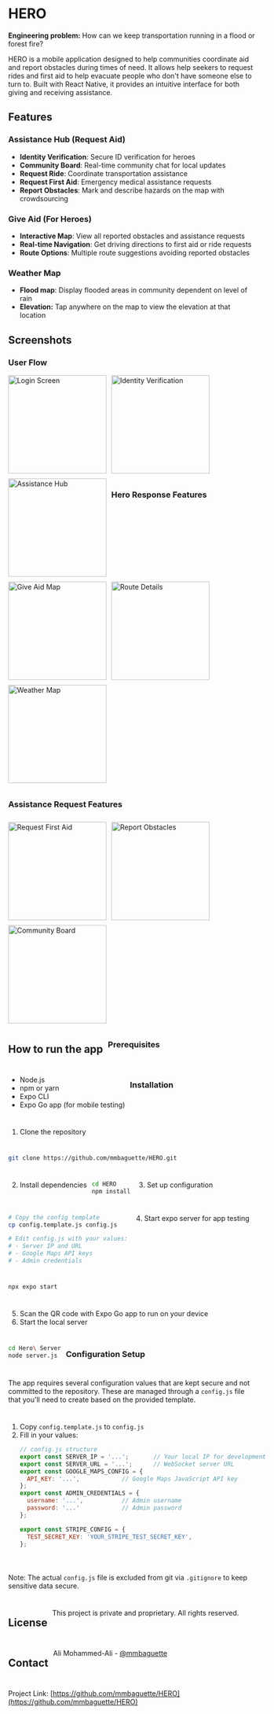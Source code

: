 # HERO

**Engineering problem:** How can we keep transportation running in a flood or forest fire?

HERO is a mobile application designed to help communities coordinate aid and report obstacles during times of need. It allows help seekers to request rides and first aid to help evacuate people who don't have someone else to turn to. Built with React Native, it provides an intuitive interface for both giving and receiving assistance.

## Features

### Assistance Hub (Request Aid)

- **Identity Verification**: Secure ID verification for heroes
- **Community Board**: Real-time community chat for local updates
- **Request Ride**: Coordinate transportation assistance
- **Request First Aid**: Emergency medical assistance requests
- **Report Obstacles**: Mark and describe hazards on the map with crowdsourcing

### Give Aid (For Heroes)

- **Interactive Map**: View all reported obstacles and assistance requests
- **Real-time Navigation**: Get driving directions to first aid or ride requests
- **Route Options**: Multiple route suggestions avoiding reported obstacles

### Weather Map

- **Flood map**: Display flooded areas in community dependent on level of rain
- **Elevation:** Tap anywhere on the map to view the elevation at that location

## Screenshots

### User Flow

<div style="display: flex; flex-wrap: wrap; gap: 10px;">
  <img src="assets/screenshots/login_screen.jpg" width="200" alt="Login Screen">
<img src="assets/screenshots/id_verification.jpg" width="200" alt="Identity Verification">
  <img src="assets/screenshots/assistance_hub.jpg" width="200" alt="Assistance Hub">

### Hero Response Features

<div style="display: flex; flex-wrap: wrap; gap: 10px;">
  <img src="assets/screenshots/give_aid_map.jpg" width="200" alt="Give Aid Map">
  <img src="assets/screenshots/route_details.jpg" width="200" alt="Route Details">
  <img src="assets/screenshots/weather_map.png" width="200" alt="Weather Map">
</div>

### Assistance Request Features

<div style="display: flex; flex-wrap: wrap; gap: 10px;">
  <img src="assets/screenshots/first_aid.png" width="200" alt="Request First Aid">
  <img src="assets/screenshots/report_obstacles.jpeg" width="200" alt="Report Obstacles">
  <img src="assets/screenshots/community_board.jpg" width="200" alt="Community Board">
</div>

## How to run the app

### Prerequisites

- Node.js
- npm or yarn
- Expo CLI
- Expo Go app (for mobile testing)

### Installation

1. Clone the repository

```bash
git clone https://github.com/mmbaguette/HERO.git
```

2. Install dependencies

```bash
cd HERO
npm install
```

3. Set up configuration

```bash
# Copy the config template
cp config.template.js config.js

# Edit config.js with your values:
# - Server IP and URL
# - Google Maps API keys
# - Admin credentials
```

4. Start expo server for app testing

```bash
npx expo start
```

5. Scan the QR code with Expo Go app to run on your device
6. Start the local server

```bash
cd Hero\ Server
node server.js
```

### Configuration Setup

The app requires several configuration values that are kept secure and not committed to the repository. These are managed through a `config.js` file that you'll need to create based on the provided template.

1. Copy `config.template.js` to `config.js`
2. Fill in your values:
   ```javascript
   // config.js structure
   export const SERVER_IP = '...';       // Your local IP for development
   export const SERVER_URL = '...';      // WebSocket server URL
   export const GOOGLE_MAPS_CONFIG = {
     API_KEY: '...',            // Google Maps JavaScript API key
   };
   export const ADMIN_CREDENTIALS = {
     username: '...',           // Admin username
     password: '...'            // Admin password
   };

   export const STRIPE_CONFIG = {
     TEST_SECRET_KEY: 'YOUR_STRIPE_TEST_SECRET_KEY',
   }; 
   ```

Note: The actual `config.js` file is excluded from git via `.gitignore` to keep sensitive data secure.

## License

This project is private and proprietary. All rights reserved.

## Contact

Ali Mohammed-Ali - [@mmbaguette](https://github.com/mmbaguette)

Project Link: [https://github.com/mmbaguette/HERO](https://github.com/mmbaguette/HERO)
